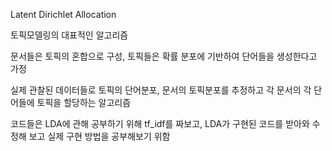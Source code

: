 Latent Dirichlet Allocation

토픽모델링의 대표적인 알고리즘

문서들은 토픽의 혼합으로 구성, 토픽들은 확률 분포에 기반하여 단어들을 생성한다고 가정

실제 관찰된 데이터들로 토픽의 단어분포, 문서의 토픽분포를 추정하고 각 문서의 각 단어들에 토픽을 할당하는 알고리즘

코드들은 LDA에 관해 공부하기 위해 tf_idf를 짜보고, LDA가 구현된 코드를 받아와 수정해 보고 실제 구현 방법을 공부해보기 위함
